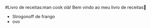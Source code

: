 #Livro de receitas:man cook
olá! Bem vindo ao meu livro de receitas:wave:
- Strogonoff de frango
- ovo